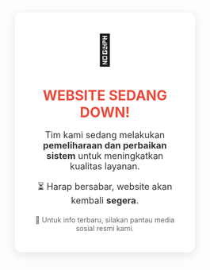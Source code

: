<html lang="id">
<head>
  <meta charset="UTF-8" />
  <meta name="viewport" content="width=device-width, initial-scale=1.0" />
  <title>Website Sedang Down</title>
  <style>
    * {
      box-sizing: border-box;
    }

    body {
      font-family: 'Segoe UI', Tahoma, Geneva, Verdana, sans-serif;
      background-color: #f2f4f8;
      margin: 0;
      padding: 0;
      display: flex;
      justify-content: center;
      align-items: center;
      min-height: 100vh;
    }

    .container {
      background: #ffffff;
      padding: 30px 20px;
      border-radius: 15px;
      box-shadow: 0 5px 20px rgba(0,0,0,0.1);
      text-align: center;
      max-width: 500px;
      width: 90%;
    }

    .emoji {
      font-size: 50px;
      margin-bottom: 10px;
    }

    h1 {
      font-size: 24px;
      color: #e74c3c;
      margin-bottom: 15px;
    }

    p {
      font-size: 16px;
      color: #333;
      margin-bottom: 10px;
    }

    .social {
      font-size: 14px;
      color: #666;
      margin-top: 20px;
    }

    @media (min-width: 768px) {
      .container {
        padding: 40px;
      }

      h1 {
        font-size: 28px;
      }

      p {
        font-size: 18px;
      }

      .emoji {
        font-size: 60px;
      }
    }
  </style>
</head>
<body>
  <div class="container">
    <div class="emoji">🔧</div>
    <h1>WEBSITE SEDANG DOWN!</h1>
    <p>Tim kami sedang melakukan <strong>pemeliharaan dan perbaikan sistem</strong> untuk meningkatkan kualitas layanan.</p>
    <p>⏳ Harap bersabar, website akan kembali <strong>segera</strong>.</p>
    <div class="social">
      📢 Untuk info terbaru, silakan pantau media sosial resmi kami.
    </div>
  </div>
</body>
</html>
